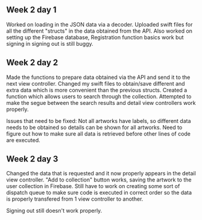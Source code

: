 ## Week 2 day 1

Worked on loading in the JSON data via a decoder. Uploaded swift files for all the different "structs" in the data obtained from the API. 
Also worked on setting up the Firebase database, Registration function basics work but signing in signing out is still buggy.

## Week 2 day 2

Made the functions to prepare data obtained via the API and send it to the next view controller. 
Changed my swift files to obtain/save different and extra data which is more convenient than the previous structs.
Created a function which allows users to search through the collection.
Attempted to make the segue between the search results and detail view controllers work properly.

Issues that need to be fixed: 
Not all artworks have labels, so different data needs to be obtained so details can be shown for all artworks.
Need to figure out how to make sure all data is retrieved before other lines of code are executed.

## Week 2 day 3

Changed the data that is requested and it now properly appears in the detail view controller.
"Add to collection" button works, saving the artwork to the user collection in Firebase.
Still have to work on creating some sort of dispatch queue to make sure code is executed in correct order so the data is properly transfered from 1 view controller to another.

Signing out still doesn't work properly.



